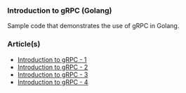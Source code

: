 ### Introduction to gRPC (Golang)

Sample code that demonstrates the use of gRPC in Golang.

### Article(s)

* [Introduction to gRPC - 1](https://www.polarsparc.com/xhtml/gRPC-1.html)
* [Introduction to gRPC - 2](https://www.polarsparc.com/xhtml/gRPC-2.html)
* [Introduction to gRPC - 3](https://www.polarsparc.com/xhtml/gRPC-3.html)
* [Introduction to gRPC - 4](https://www.polarsparc.com/xhtml/gRPC-4.html)

